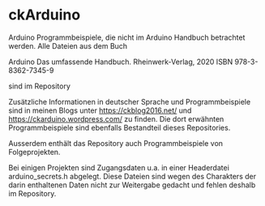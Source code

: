 # ckArduino

Arduino Programmbeispiele, die nicht im Arduino Handbuch betrachtet werden.
Alle Dateien aus dem Buch

Arduino
Das umfassende Handbuch.
Rheinwerk-Verlag, 2020
ISBN 978-3-8362-7345-9

sind im Repository 

Zusätzliche Informationen in deutscher Sprache und Programmbeispiele sind in meinen Blogs unter https://ckblog2016.net/ und https://ckarduino.wordpress.com/ zu finden. Die dort erwähnten Programmbeispiele sind ebenfalls Bestandteil dieses Repositories.

Ausserdem enthält das Repository auch Programmbeispiele von Folgeprojekten.

Bei einigen Projekten sind Zugangsdaten u.a. in einer Headerdatei arduino_secrets.h abgelegt. Diese Dateien sind wegen des Charakters der darin enthaltenen Daten nicht zur Weitergabe gedacht und fehlen deshalb im Repository.

